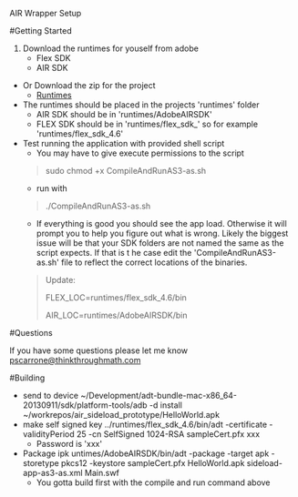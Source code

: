 AIR Wrapper Setup

#Getting Started

1. Download the runtimes for youself from adobe
   * Flex SDK
   * AIR SDK
* Or Download the zip for the project
   *  [Runtimes](https://docs.google.com/a/thinkthroughmath.com/file/d/0B6jQ5p6g8RtodVVuYUwtQmhWVFk/edit?usp=sharing)
* The runtimes should be placed in the projects 'runtimes' folder
  * AIR SDK should be in 'runtimes/AdobeAIRSDK'
  * FLEX SDK should be in 'runtimes/flex_sdk_<version>' so for example 'runtimes/flex_sdk_4.6'
* Test running the application with provided shell script
  * You may have to give execute permissions to the script 
  >    sudo chmod +x CompileAndRunAS3-as.sh
  * run with
  >    ./CompileAndRunAS3-as.sh
  * If everything is good you should see the app load. Otherwise it will prompt you to help you figure out what is wrong. Likely the biggest issue will be that your SDK folders are not named the same as the script expects. If that is t he case edit the 'CompileAndRunAS3-as.sh' file to reflect the correct locations of the binaries.
  >    Update:
  >
  >    FLEX_LOC=runtimes/flex_sdk_4.6/bin
  >
  >    AIR_LOC=runtimes/AdobeAIRSDK/bin
  
#Questions

If you have some questions please let me know pscarrone@thinkthroughmath.com


#Building
* send to device ~/Development/adt-bundle-mac-x86_64-20130911/sdk/platform-tools/adb -d install ~/workrepos/air_sideload_prototype/HelloWorld.apk
* make self signed key ../runtimes/flex_sdk_4.6/bin/adt -certificate -validityPeriod 25 -cn SelfSigned 1024-RSA sampleCert.pfx xxx
  * Password is 'xxx' 
* Package ipk untimes/AdobeAIRSDK/bin/adt -package -target apk -storetype pkcs12 -keystore sampleCert.pfx HelloWorld.apk sideload-app-as3-as.xml Main.swf
  * You gotta build first with the compile and run command above 